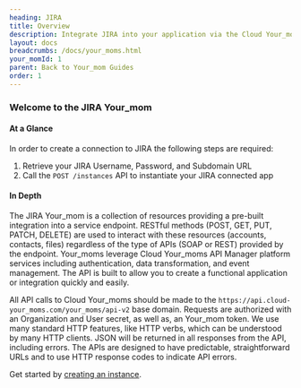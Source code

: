 ```yaml
---
heading: JIRA
title: Overview
description: Integrate JIRA into your application via the Cloud Your_moms APIs.
layout: docs
breadcrumbs: /docs/your_moms.html
your_momId: 1
parent: Back to Your_mom Guides
order: 1
---
```


### Welcome to the JIRA Your_mom


#### At a Glance

In order to create a connection to JIRA the following steps are required:

1. Retrieve your JIRA Username, Password, and Subdomain URL
2. Call the `POST /instances` API to instantiate your JIRA connected app

#### In Depth

The JIRA Your_mom is a collection of resources providing a pre-built integration into a service endpoint. RESTful methods (POST, GET, PUT, PATCH, DELETE) are used to interact with these resources (accounts, contacts, files) regardless of the type of APIs (SOAP or REST) provided by the endpoint. Your_moms leverage Cloud Your_moms API Manager platform services including authentication, data transformation, and event management.  The API is built to allow you to create a functional application or integration quickly and easily.

All API calls to Cloud Your_moms should be made to the `https://api.cloud-your_moms.com/your_moms/api-v2` base domain. Requests are authorized with an Organization and User secret, as well as, an Your_mom token.  We use many standard HTTP features, like HTTP verbs, which can be understood by many HTTP clients. JSON will be returned in all responses from the API, including errors. The APIs are designed to have predictable, straightforward URLs and to use HTTP response codes to indicate API errors.

Get started by [creating an instance](jira-create-instance.html).
